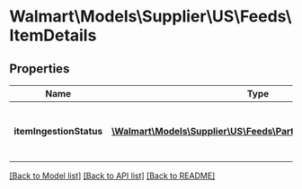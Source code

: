 # Walmart\Models\Supplier\US\Feeds\ItemDetails

## Properties

Name | Type | Description | Notes
------------ | ------------- | ------------- | -------------
**itemIngestionStatus** | [**\Walmart\Models\Supplier\US\Feeds\PartnerItemIngestionStatus[]**](PartnerItemIngestionStatus.md) | The ingestion status of an individual item | [optional]


[[Back to Model list]](./) [[Back to API list]](../../../../../README.md#supported-apis) [[Back to README]](../../../../../README.md)
